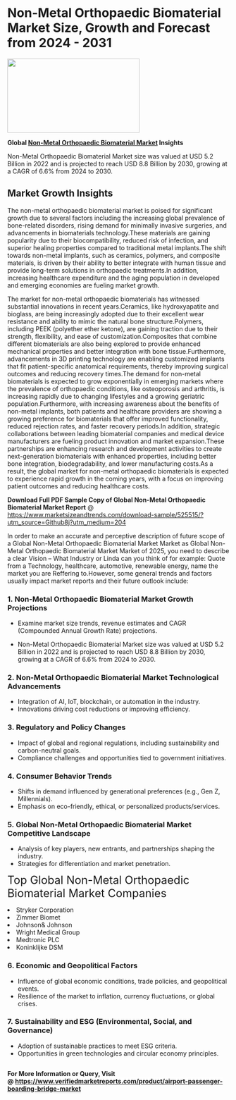 <H1>Non-Metal Orthopaedic Biomaterial Market Size, Growth and Forecast from 2024 - 2031</H1><img class="aligncenter size-medium wp-image-584254" src="https://thirdeyenews.in/wp-content/uploads/2024/09/Global-Market-Research-300x168.jpeg" alt="" width="300" height="168" /><p><strong>Global&nbsp;<a href="https://www.marketsizeandtrends.com/download-sample/525515/?utm_source=Github8j?utm_medium=204">Non-Metal Orthopaedic Biomaterial Market</a> Insights</strong></p><p>Non-Metal Orthopaedic Biomaterial Market size was valued at USD 5.2 Billion in 2022 and is projected to reach USD 8.8 Billion by 2030, growing at a CAGR of 6.6% from 2024 to 2030.</p><p><h2>Market Growth Insights</h2> <p>The non-metal orthopaedic biomaterial market is poised for significant growth due to several factors including the increasing global prevalence of bone-related disorders, rising demand for minimally invasive surgeries, and advancements in biomaterials technology.These materials are gaining popularity due to their biocompatibility, reduced risk of infection, and superior healing properties compared to traditional metal implants.The shift towards non-metal implants, such as ceramics, polymers, and composite materials, is driven by their ability to better integrate with human tissue and provide long-term solutions in orthopaedic treatments.In addition, increasing healthcare expenditure and the aging population in developed and emerging economies are fueling market growth.</p> <p>The market for non-metal orthopaedic biomaterials has witnessed substantial innovations in recent years.Ceramics, like hydroxyapatite and bioglass, are being increasingly adopted due to their excellent wear resistance and ability to mimic the natural bone structure.Polymers, including PEEK (polyether ether ketone), are gaining traction due to their strength, flexibility, and ease of customization.Composites that combine different biomaterials are also being explored to provide enhanced mechanical properties and better integration with bone tissue.Furthermore, advancements in 3D printing technology are enabling customized implants that fit patient-specific anatomical requirements, thereby improving surgical outcomes and reducing recovery times.The demand for non-metal biomaterials is expected to grow exponentially in emerging markets where the prevalence of orthopaedic conditions, like osteoporosis and arthritis, is increasing rapidly due to changing lifestyles and a growing geriatric population.Furthermore, with increasing awareness about the benefits of non-metal implants, both patients and healthcare providers are showing a growing preference for biomaterials that offer improved functionality, reduced rejection rates, and faster recovery periods.In addition, strategic collaborations between leading biomaterial companies and medical device manufacturers are fueling product innovation and market expansion.These partnerships are enhancing research and development activities to create next-generation biomaterials with enhanced properties, including better bone integration, biodegradability, and lower manufacturing costs.As a result, the global market for non-metal orthopaedic biomaterials is expected to experience rapid growth in the coming years, with a focus on improving patient outcomes and reducing healthcare costs.<p><span class=""><strong>Download Full PDF Sample Copy of Global Non-Metal Orthopaedic Biomaterial Market Report</strong> @ <a href="https://www.marketsizeandtrends.com/download-sample/525515/?utm_source=Github8j?utm_medium=204" target="_blank">https://www.marketsizeandtrends.com/download-sample/525515/?utm_source=Github8j?utm_medium=204</a></span></p><p>In order to make an accurate and perceptive description of future scope of a Global&nbsp;Non-Metal Orthopaedic Biomaterial Market Market as Global&nbsp;Non-Metal Orthopaedic Biomaterial Market Market of 2025, you need to describe a clear Vision &ndash; What Industry or Linda can you think of for example: Quote from a Technology, healthcare, automotive, renewable energy, name the market you are Reffering to.However, some general trends and factors usually impact market reports and their future outlook include:</p><h3>1.&nbsp;<strong>Non-Metal Orthopaedic Biomaterial Market Growth Projections</strong></h3><ul><li>Examine market size trends, revenue estimates and CAGR (Compounded Annual Growth Rate) projections.</li><li><p>Non-Metal Orthopaedic Biomaterial Market size was valued at USD 5.2 Billion in 2022 and is projected to reach USD 8.8 Billion by 2030, growing at a CAGR of 6.6% from 2024 to 2030.</p></li></ul><h3>2.&nbsp;<strong>Non-Metal Orthopaedic Biomaterial Market Technological Advancements</strong></h3><ul><li>Integration of AI, IoT, blockchain, or automation in the industry.</li><li>Innovations driving cost reductions or improving efficiency.</li></ul><h3>3.&nbsp;<strong>Regulatory and Policy Changes</strong></h3><ul><li>Impact of global and regional regulations, including sustainability and carbon-neutral goals.</li><li>Compliance challenges and opportunities tied to government initiatives.</li></ul><h3>4.&nbsp;<strong>Consumer Behavior Trends</strong></h3><ul><li>Shifts in demand influenced by generational preferences (e.g., Gen Z, Millennials).</li><li>Emphasis on eco-friendly, ethical, or personalized products/services.</li></ul><h3>5.&nbsp;<strong>Global Non-Metal Orthopaedic Biomaterial Market Competitive Landscape</strong></h3><ul><li>Analysis of key players, new entrants, and partnerships shaping the industry.</li><li>Strategies for differentiation and market penetration.</li></ul><p data-pm-slice="1 1 []"><span style="color: inherit; font-family: inherit; font-size: 25px;">Top Global Non-Metal Orthopaedic Biomaterial Market Companies</span></p><div class="" data-test-id=""><p><li>Stryker Corporation</li><li> Zimmer Biomet</li><li> Johnson& Johnson</li><li> Wright Medical Group</li><li> Medtronic PLC</li><li> Koninklijke DSM</li></p></div><h3>6.&nbsp;<strong>Economic and Geopolitical Factors</strong></h3><ul><li>Influence of global economic conditions, trade policies, and geopolitical events.</li><li>Resilience of the market to inflation, currency fluctuations, or global crises.</li></ul><h3>7.&nbsp;<strong>Sustainability and ESG (Environmental, Social, and Governance)</strong></h3><ul><li>Adoption of sustainable practices to meet ESG criteria.</li><li>Opportunities in green technologies and circular economy principles.</li></ul><h2><strong style="font-size: 14px;">For More Information or Query, Visit @&nbsp;</strong><a style="background-color: #ffffff; font-size: 14px;" href="https://www.marketsizeandtrends.com/report/non-metal-orthopaedic-biomaterial-market/" target="_blank">https://www.verifiedmarketreports.com/product/airport-passenger-boarding-bridge-market</a></h2>